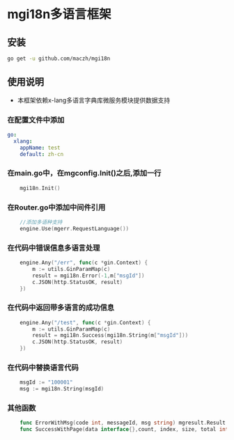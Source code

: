 # mgi18n多语言框架

## 安装

```bash
go get -u github.com/maczh/mgi18n
```

## 使用说明

- 本框架依赖x-lang多语言字典库微服务模块提供数据支持

### 在配置文件中添加

```yaml
go:
  xlang:
    appName: test
    default: zh-cn
```

###  在main.go中，在mgconfig.Init()之后,添加一行

```go
    mgi18n.Init()
```

### 在Router.go中添加中间件引用

```go
	//添加多语种支持
	engine.Use(mgerr.RequestLanguage())
```

### 在代码中错误信息多语言处理

```go
	engine.Any("/err", func(c *gin.Context) {
		m := utils.GinParamMap(c)
		result = mgi18n.Error(-1,m["msgId"])
		c.JSON(http.StatusOK, result)
	})
```

### 在代码中返回带多语言的成功信息

```go
	engine.Any("/test", func(c *gin.Context) {
		m := utils.GinParamMap(c)
		result = mgi18n.Success(mgi18n.String(m["msgId"]))
		c.JSON(http.StatusOK, result)
	})
```

### 在代码中替换语言代码

```go
    msgId := "100001"
    msg := mgi18n.String(msgId)
```

### 其他函数
```go
    func ErrorWithMsg(code int, messageId, msg string) mgresult.Result
    func SuccessWithPage(data interface{},count, index, size, total int) mgresult.Result
```
